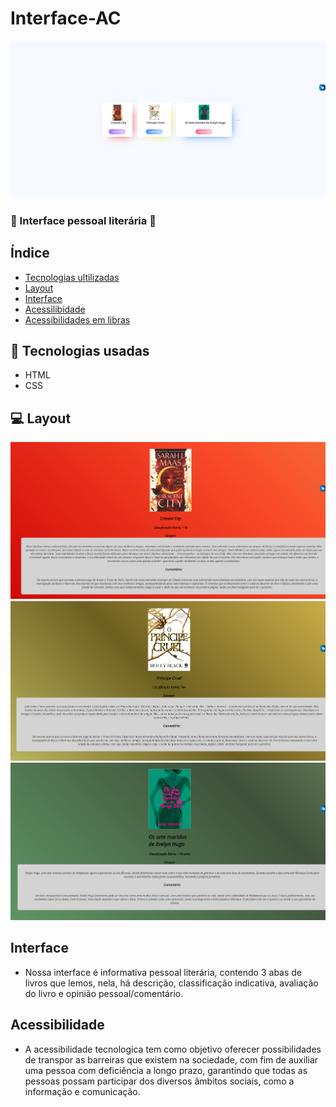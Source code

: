 # Interface-AC
![Resenha de Livros](/img/Captura%20de%20Tela%20(1).png)

### 💜 Interface pessoal literária 💜

## Índice 
- <a href="#tecnologias usadas"> Tecnologias ultilizadas <a>
- <a href="Layout"> Layout <a>
- <a href="Interface"> Interface <a>
- <a href="Acessibilidade"> Acessilibidade <a>
- <a href="Libras"> Acessibilidades em libras <a>

## 🔧 Tecnologias usadas 
-  HTML
-  CSS

## 💻 Layout
![Tela 1 ](/img/tela%201.png)
![Tela 2](/img/tela%202.png)
![tela 3](/img/tela%203.png)

## Interface

- Nossa interface é informativa pessoal literária, contendo 3 abas de livros que lemos, nela, há descrição, classificação indicativa, avaliação do livro e opinião pessoal/comentário.

##  Acessibilidade

- A acessibilidade tecnologica tem como objetivo oferecer possibilidades de transpor as barreiras que existem na sociedade, com fim de auxiliar uma pessoa com deficiência a longo prazo, garantindo que todas as pessoas possam participar dos diversos âmbitos sociais, como a informação e comunicação.